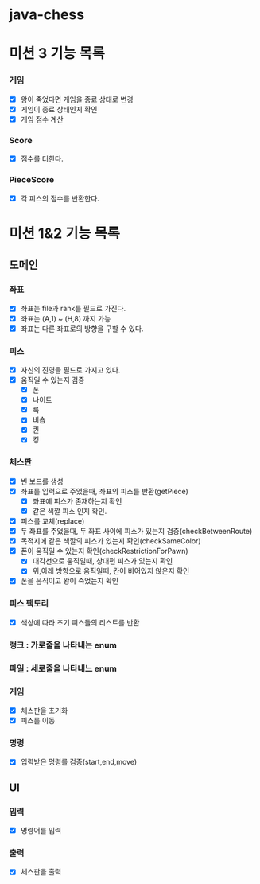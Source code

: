 # java-chess

# 미션 3 기능 목록

### 게임

- [x] 왕이 죽었다면 게임을 종료 상태로 변경
- [x] 게임이 종료 상태인지 확인
- [x] 게임 점수 계산

### Score

- [x] 점수를 더한다.

### PieceScore

- [x] 각 피스의 점수를 반환한다.

# 미션 1&2 기능 목록

## 도메인

### 좌표

- [x] 좌표는 file과 rank를 필드로 가진다.
- [x] 좌표는 (A,1) ~ (H,8) 까지 가능
- [x] 좌표는 다른 좌표로의 방향을 구할 수 있다.

### 피스

- [x] 자신의 진영을 필드로 가지고 있다.
- [x] 움직일 수 있는지 검증
    - [x] 폰
    - [x] 나이트
    - [x] 룩
    - [x] 비숍
    - [x] 퀸
    - [x] 킹

### 체스판

- [x] 빈 보드를 생성
- [x] 좌표를 입력으로 주었을때, 좌표의 피스를 반환(getPiece)
    - [x] 좌표에 피스가 존재하는지 확인
    - [x] 같은 색깔 피스 인지 확인.
- [x] 피스를 교체(replace)
- [x] 두 좌표를 주었을때, 두 좌표 사이에 피스가 있는지 검증(checkBetweenRoute)
- [x] 목적지에 같은 색깔의 피스가 있는지 확인(checkSameColor)
- [x] 폰이 움직일 수 있는지 확인(checkRestrictionForPawn)
    - [x] 대각선으로 움직일때, 상대편 피스가 있는지 확인
    - [x] 위,아래 방향으로 움직일때, 칸이 비어있지 않은지 확인
- [x] 폰을 움직이고 왕이 죽었는지 확인

### 피스 팩토리

- [x] 색상에 따라 초기 피스들의 리스트를 반환

### 랭크 : 가로줄을 나타내는 enum

### 파일 : 세로줄을 나타내느 enum

### 게임

- [x] 체스판을 초기화
- [x] 피스를 이동

### 명령

- [x] 입력받은 명령를 검증(start,end,move)

## UI

### 입력

- [x] 명령어를 입력

### 출력

- [x] 체스판을 출력